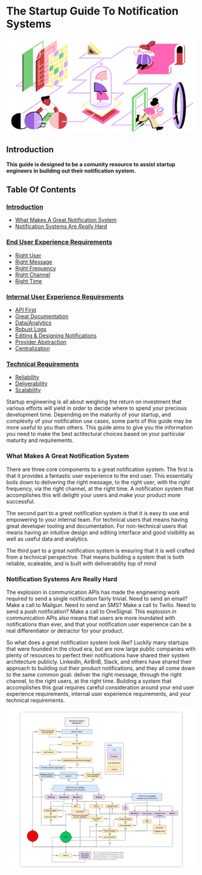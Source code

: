 # The Startup Guide To Notification Systems

![Intro Illustration](img/introduction.jpg?raw=true)

## Introduction

**This guide is designed to be a comunity resource to assist startup engineers in building out their notification system.**

## Table Of Contents

### [Introduction](https://github.com/trycourier/startup-guide-to-notification-systems#introduction)

- [What Makes A Great Notification System](https://github.com/trycourier/startup-guide-to-notification-systems#what-makes-a-great-notification-system) 
- [Notification Systems Are *Really* Hard](https://github.com/trycourier/startup-guide-to-notification-systems#notification-systems-are-really-hard)


### [End User Experience Requirements](https://github.com/trycourier/startup-guide-to-notification-systems/blob/main/end-user-experience.md)

- [Right User](https://github.com/trycourier/startup-guide-to-notification-systems/blob/main/end-user-experience.md#right-user)
- [Right Message](https://github.com/trycourier/startup-guide-to-notification-systems/blob/main/end-user-experience.md)
- [Right Frequency](https://github.com/trycourier/startup-guide-to-notification-systems/blob/main/end-user-experience.md#right-frequency)
- [Right Channel](https://github.com/trycourier/startup-guide-to-notification-systems/blob/main/end-user-experience.md#right-channel)
- [Right Time](https://github.com/trycourier/startup-guide-to-notification-systems/blob/main/end-user-experience.md#right-time)

### [Internal User Experience Requirements](https://github.com/trycourier/startup-guide-to-notification-systems/blob/main/internal-user-experience.md)

- [API First](https://github.com/trycourier/startup-guide-to-notification-systems/blob/main/internal-user-experience.md#api-first)
- [Great Documentation](https://github.com/trycourier/startup-guide-to-notification-systems/blob/main/internal-user-experience.md#great-documentation)
- [Data/Analytics](https://github.com/trycourier/startup-guide-to-notification-systems/blob/main/internal-user-experience.md#great-documentation)
- [Robust Logs](https://github.com/trycourier/startup-guide-to-notification-systems/blob/main/internal-user-experience.md#robust-logs)
- [Editing & Designing Notifications](https://github.com/trycourier/startup-guide-to-notification-systems/blob/main/internal-user-experience.md#editing--designing-notifications)
- [Provider Abstraction](https://github.com/trycourier/startup-guide-to-notification-systems/blob/main/internal-user-experience.md#provider-abstraction)
- [Centralization](https://github.com/trycourier/startup-guide-to-notification-systems/blob/main/internal-user-experience.md#centralization)

### [Technical Requirements](https://github.com/trycourier/startup-guide-to-notification-systems/blob/main/technical-requirements.md)
- [Reliability](https://github.com/trycourier/startup-guide-to-notification-systems/blob/main/internal-user-experience.md#centralization) 
- [Deliverability](https://github.com/trycourier/startup-guide-to-notification-systems/blob/main/technical-requirements.md#deliverability)
- [Scalability](https://github.com/trycourier/startup-guide-to-notification-systems/blob/main/internal-user-experience.md)



Startup engineering is all about weighing the return on investment that various efforts will yield in order to decide where to spend your precious development time. Depending on the maturity of your startup, and complexity of your notification use cases, some parts of this guide may be more useful to you than others. This guide aims to give you the information you need to make the best actitectural choices based on your particular maturity and requirements.

### What Makes A Great Notification System
There are three core components to a great notification system. The first is that it provides a fantastic user experience to the end user. This essentially boils down to delivering the right message, to the right user, with the right frequency, via the right channel, at the right time. A notification system that accomplishes this will delight your users and make your product more successful. 

The second part to a great notification system is that it is easy to use and empowering to your internal team. For technical users that means having great developer tooling and documentation. For non-technical users that means having an intuitive design and editing interface and good visibility as well as useful data and analytics.

The third part to a great notification system is ensuring that it is well crafted from a technical perspective. That means building a system that is both reliable, scaleable, and is built with deliverability top of mind

### Notification Systems Are Really Hard
The explosion in communication APIs has made the engineering work required to send a single notification fairly trivial. Need to send an email? Make a call to Mailgun. Need to send an SMS? Make a call to Twilio. Need to send a push notification? Make a call to OneSignal. This explosion in communication APIs also means that users are more inundated with notifications than ever, and that your notification user experience can be a real differentiator or detractor for your product. 

So what does a great notification system look like? Luckily many startups that were founded in the cloud era, but are now large public companies with plenty of resources to perfect their notifications have shared their system architecture publicly. LinkedIn, AirBnB, Slack, and others have shared their approach to building out their product notifications, and they all come down to the same common goal: deliver the right message, through the right channel, to the right users, at the right time. Building a system that accomplishes this goal requires careful consideration around your end user experience requirements, internal user experience requirements, and your technical requirements. 

![Slack Arcitectural Diagram](img/slack-diagram.jpeg?raw=true)




